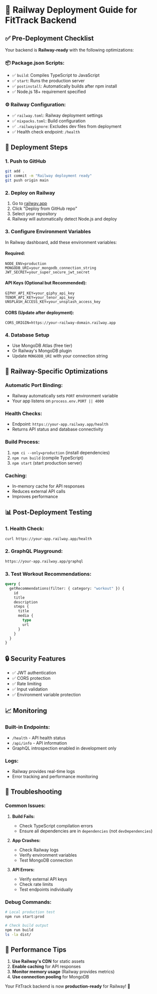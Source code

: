 # 🚀 Railway Deployment Guide for FitTrack Backend

## ✅ Pre-Deployment Checklist

Your backend is **Railway-ready** with the following optimizations:

### **📦 Package.json Scripts:**
- ✅ `build`: Compiles TypeScript to JavaScript
- ✅ `start`: Runs the production server
- ✅ `postinstall`: Automatically builds after npm install
- ✅ Node.js 18+ requirement specified

### **⚙️ Railway Configuration:**
- ✅ `railway.toml`: Railway deployment settings
- ✅ `nixpacks.toml`: Build configuration
- ✅ `.railwayignore`: Excludes dev files from deployment
- ✅ Health check endpoint: `/health`

## 🚀 Deployment Steps

### **1. Push to GitHub**
```bash
git add .
git commit -m "Railway deployment ready"
git push origin main
```

### **2. Deploy on Railway**
1. Go to [railway.app](https://railway.app)
2. Click "Deploy from GitHub repo"
3. Select your repository
4. Railway will automatically detect Node.js and deploy

### **3. Configure Environment Variables**
In Railway dashboard, add these environment variables:

#### **Required:**
```
NODE_ENV=production
MONGODB_URI=your_mongodb_connection_string
JWT_SECRET=your_super_secure_jwt_secret
```

#### **API Keys (Optional but Recommended):**
```
GIPHY_API_KEY=your_giphy_api_key
TENOR_API_KEY=your_tenor_api_key
UNSPLASH_ACCESS_KEY=your_unsplash_access_key
```

#### **CORS (Update after deployment):**
```
CORS_ORIGIN=https://your-railway-domain.railway.app
```

### **4. Database Setup**
- Use MongoDB Atlas (free tier)
- Or Railway's MongoDB plugin
- Update `MONGODB_URI` with your connection string

## 🔧 Railway-Specific Optimizations

### **Automatic Port Binding:**
- Railway automatically sets `PORT` environment variable
- Your app listens on `process.env.PORT || 4000`

### **Health Checks:**
- Endpoint: `https://your-app.railway.app/health`
- Returns API status and database connectivity

### **Build Process:**
1. `npm ci --only=production` (install dependencies)
2. `npm run build` (compile TypeScript)
3. `npm start` (start production server)

### **Caching:**
- In-memory cache for API responses
- Reduces external API calls
- Improves performance

## 📊 Post-Deployment Testing

### **1. Health Check:**
```bash
curl https://your-app.railway.app/health
```

### **2. GraphQL Playground:**
```bash
https://your-app.railway.app/graphql
```

### **3. Test Workout Recommendations:**
```graphql
query {
  getRecommendations(filter: { category: "workout" }) {
    id
    title
    description
    steps {
      title
      media {
        type
        url
      }
    }
  }
}
```

## 🔒 Security Features

- ✅ JWT authentication
- ✅ CORS protection
- ✅ Rate limiting
- ✅ Input validation
- ✅ Environment variable protection

## 📈 Monitoring

### **Built-in Endpoints:**
- `/health` - API health status
- `/api/info` - API information
- GraphQL introspection enabled in development only

### **Logs:**
- Railway provides real-time logs
- Error tracking and performance monitoring

## 🚨 Troubleshooting

### **Common Issues:**

1. **Build Fails:**
   - Check TypeScript compilation errors
   - Ensure all dependencies are in `dependencies` (not `devDependencies`)

2. **App Crashes:**
   - Check Railway logs
   - Verify environment variables
   - Test MongoDB connection

3. **API Errors:**
   - Verify external API keys
   - Check rate limits
   - Test endpoints individually

### **Debug Commands:**
```bash
# Local production test
npm run start:prod

# Check build output
npm run build
ls -la dist/
```

## 🎯 Performance Tips

1. **Use Railway's CDN** for static assets
2. **Enable caching** for API responses
3. **Monitor memory usage** (Railway provides metrics)
4. **Use connection pooling** for MongoDB

Your FitTrack backend is now **production-ready** for Railway! 🚀

